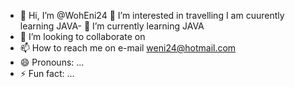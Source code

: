 - 👋 Hi, I’m @WohEni24
 👀 I’m interested in travelling
I am cuurently learning JAVA- 🌱 I’m currently learning JAVA
- 💞️ I’m looking to collaborate on 
- 📫 How to reach me on e-mail weni24@hotmail.com
- 😄 Pronouns: ...
- ⚡ Fun fact: ...

<!---
WohEni24/WohEni24 is a ✨ special ✨ repository because its `README.md` (this file) appears on your GitHub profile.
You can click the Preview link to take a look at your changes.
--->
